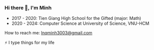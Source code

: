 ### Hi there 👋, I'm Minh

+ 2017 - 2020: Tien Giang High School for the Gifted (major: Math)
+ 2020 - 2024: Computer Science at University of Science, VNU-HCM
  
How to reach me: lnqminh3003@gmail.com

⚡  I type things for my life

